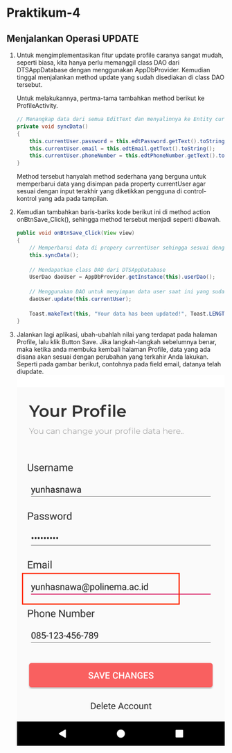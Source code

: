 # Praktikum-4

## Menjalankan Operasi UPDATE

1.	Untuk mengimplementasikan fitur update profile caranya sangat mudah, seperti biasa, kita hanya perlu memanggil class DAO dari DTSAppDatabase dengan menggunakan AppDbProvider. Kemudian tinggal menjalankan method update yang sudah disediakan di class DAO tersebut. 
	
	Untuk melakukannya, pertma-tama tambahkan method berikut ke ProfileActivity.
	```java
	// Menangkap data dari semua EditText dan menyalinnya ke Entity currentUser
	private void syncData()
	{
	    this.currentUser.password = this.edtPassword.getText().toString();
	    this.currentUser.email = this.edtEmail.getText().toString();
	    this.currentUser.phoneNumber = this.edtPhoneNumber.getText().toString();
	}
	```
	Method tersebut hanyalah method sederhana yang berguna untuk memperbarui data yang disimpan pada property currentUser agar sesuai dengan input terakhir yang diketikkan pengguna di control-kontrol yang ada pada tampilan.

2.	Kemudian tambahkan baris-bariks kode berikut ini di method action onBtnSave_Click(), sehingga method tersebut menjadi seperti dibawah.
	```java
	public void onBtnSave_Click(View view)
	{
	    // Memperbarui data di propery currentUser sehingga sesuai dengan nilai-nilai terakhir yang dientrykan oleh pengguna
	    this.syncData();

	    // Mendapatkan class DAO dari DTSAppDatabase
	    UserDao daoUser = AppDbProvider.getInstance(this).userDao();

	    // Menggunakan DAO untuk menyimpan data user saat ini yang sudah tersedia di property currentUser.
	    daoUser.update(this.currentUser);

	    Toast.makeText(this, "Your data has been updated!", Toast.LENGTH_SHORT).show();
	}
	```

3.	Jalankan lagi aplikasi, ubah-ubahlah nilai yang terdapat pada halaman Profile, lalu klik Button Save. Jika langkah-langkah sebelumnya benar, maka ketika anda membuka kembali halaman Profile, data yang ada disana akan sesuai dengan perubahan yang terkahir Anda lakukan. Seperti pada gambar berikut, contohnya pada field email, datanya telah diupdate.
	![Halaman registrasi](images/profile-page-update.png)
